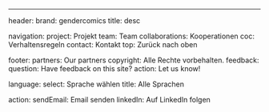 ---
header:
  brand: gendercomics
  title: desc

navigation:
  project: Projekt
  team: Team
  collaborations: Kooperationen
  coc: Verhaltensregeln
  contact: Kontakt
  top: Zurück nach oben

footer:
  partners: Our partners
  copyright: Alle Rechte vorbehalten.
  feedback:
    question: Have feedback on this site?
    action: Let us know!

language:
  select: Sprache wählen
  title: Alle Sprachen

action:
  sendEmail: Email senden
  linkedIn: Auf LinkedIn folgen
